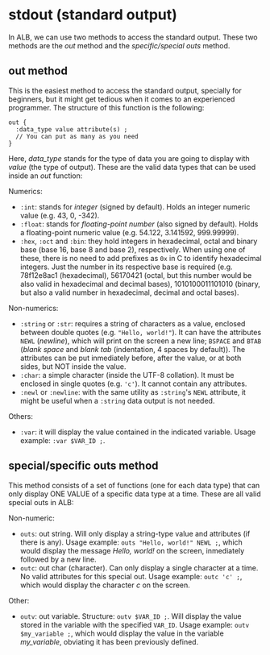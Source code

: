 # stdout (standard output)

In ALB, we can use two methods to access the standard output. These two methods are the _out_ method and the _specific/special outs_ method.

## out method

This is the easiest method to access the standard output, specially for beginners, but it might get tedious when it comes to an experienced programmer. The structure of this function is the following:

```
out {
  :data_type value attribute(s) ;
  // You can put as many as you need
}
```

Here, _data_type_ stands for the type of data you are going to display with _value_ (the type of output). These are the valid data types that can be used inside an _out_ function:

Numerics:
- `:int`: stands for _integer_ (signed by default). Holds an integer numeric value (e.g. 43, 0, -342).
- `:float`: stands for _floating-point number_ (also signed by default). Holds a floating-point numeric value (e.g. 54.122, 3.141592, 999.99999).
- `:hex`, `:oct` and `:bin`: they hold integers in hexadecimal, octal and binary base (base 16, base 8 and base 2), respectively. When using one of these, there is no need to add prefixes as `0x` in C to identify hexadecimal integers. Just the number in its respective base is required (e.g. 78f12e8ac1 (hexadecimal), 56170421 (octal, but this number would be also valid in hexadecimal and decimal bases), 1010100011101010 (binary, but also a valid number in hexadecimal, decimal and octal bases).

Non-numerics:
- `:string` or `:str`: requires a string of characters as a value, enclosed between double quotes (e.g. `"Hello, world!"`). It can have the attributes `NEWL` (_newline_), which will print on the screen a new line; `BSPACE` and `BTAB` (_blank space_ and _blank tab_ (indentation, 4 spaces by default)). The attributes can be put inmediately before, after the value, or at both sides, but NOT inside the value.
- `:char`: a simple character (inside the UTF-8 collation). It must be enclosed in single quotes (e.g. `'c'`). It cannot contain any attributes.
- `:newl` or `:newline`: with the same utility as `:string`'s `NEWL` attribute, it might be useful when a `:string` data output is not needed.

Others:
- `:var`: it will display the value contained in the indicated variable. Usage example: `:var $VAR_ID ;`.

## special/specific outs method

This method consists of a set of functions (one for each data type) that can only display ONE VALUE of a specific data type at a time. These are all valid special outs in ALB:

Non-numeric:
- `outs`: out string. Will only display a string-type value and attributes (if there is any). Usage example: `outs "Hello, world!" NEWL ;`, which would display the message _Hello, world!_ on the screen, inmediately followed by a new line.
- `outc`: out char (character). Can only display a single character at a time. No valid attributes for this special out. Usage example: `outc 'c' ;`, which would display the character _c_ on the screen.

Other:
- `outv`: out variable. Structure: `outv $VAR_ID ;`. Will display the value stored in the variable with the specified `VAR_ID`. Usage example: `outv $my_variable ;`, which would display the value in the variable _my_variable_, obviating it has been previously defined.
